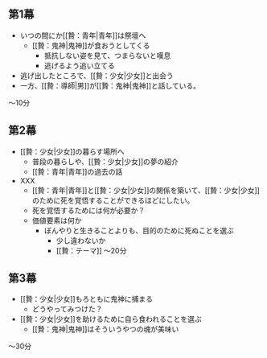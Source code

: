 ## 第1幕
- いつの間にか[[贄：青年|青年]]は祭壇へ
	- [[贄：鬼神|鬼神]]が食おうとしてくる
		- 抵抗しない姿を見て、つまらないと嘆息
		- 逃げるよう追い立てる
- 逃げ出したところで、[[贄：少女|少女]]と出会う
- 一方、[[贄：導師|男]]が[[贄：鬼神|鬼神]]と話している。

〜10分

## 第2幕
- [[贄：少女|少女]]の暮らす場所へ
	- 普段の暮らしや、[[贄：少女|少女]]の夢の紹介
	- [[贄：青年|青年]]の過去の話
- XXX
	- [[贄：青年|青年]]と[[贄：少女|少女]]の関係を築いて、[[贄：少女|少女]]のために死を覚悟することができるほどにしたい。
	- 死を覚悟するためには何が必要か？
	- 価値要素は何か
		- ぼんやりと生きることよりも、目的のために死ぬことを選ぶ
			- 少し違わないか
			- [[贄：テーマ]]
〜20分
## 第3幕
- [[贄：少女|少女]]もろともに鬼神に捕まる
	- どうやってみつけた？
- [[贄：少女|少女]]を助けるために自ら食われることを選ぶ
	- [[贄：鬼神|鬼神]]はそういうやつの魂が美味い

〜30分